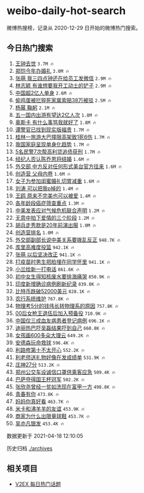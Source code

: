 # weibo-daily-hot-search

微博热搜榜，记录从 2020-12-29 日开始的微博热门搜索。

## 今日热门搜索

<!-- BEGIN -->

1. [王钟去世](https://s.weibo.com/weibo?q=%23%E7%8E%8B%E9%92%9F%E5%8E%BB%E4%B8%96%23&Refer=top) `3.7M 🔥`
1. [郑恺今年办婚礼](https://s.weibo.com/weibo?q=%E9%83%91%E6%81%BA%E4%BB%8A%E5%B9%B4%E5%8A%9E%E5%A9%9A%E7%A4%BC&Refer=top) `3.0M 🔥`
1. [张萌 我三四点钟还在给员工发微信](https://s.weibo.com/weibo?q=%E5%BC%A0%E8%90%8C%20%E6%88%91%E4%B8%89%E5%9B%9B%E7%82%B9%E9%92%9F%E8%BF%98%E5%9C%A8%E7%BB%99%E5%91%98%E5%B7%A5%E5%8F%91%E5%BE%AE%E4%BF%A1&Refer=top) `2.9M 🔥`
1. [林志颖 有谁想要我开工动土的铲子](https://s.weibo.com/weibo?q=%E6%9E%97%E5%BF%97%E9%A2%96%20%E6%9C%89%E8%B0%81%E6%83%B3%E8%A6%81%E6%88%91%E5%BC%80%E5%B7%A5%E5%8A%A8%E5%9C%9F%E7%9A%84%E9%93%B2%E5%AD%90&Refer=top) `2.9M 🔥`
1. [中国超2亿人单身](https://s.weibo.com/weibo?q=%23%E4%B8%AD%E5%9B%BD%E8%B6%852%E4%BA%BF%E4%BA%BA%E5%8D%95%E8%BA%AB%23&Refer=top) `2.6M 🔥`
1. [偷鸡蛋被拦猝死家属索赔38万被驳](https://s.weibo.com/weibo?q=%23%E5%81%B7%E9%B8%A1%E8%9B%8B%E8%A2%AB%E6%8B%A6%E7%8C%9D%E6%AD%BB%E5%AE%B6%E5%B1%9E%E7%B4%A2%E8%B5%9438%E4%B8%87%E8%A2%AB%E9%A9%B3%23&Refer=top) `2.5M 🔥`
1. [杨幂 鞠躬](https://s.weibo.com/weibo?q=%E6%9D%A8%E5%B9%82%20%E9%9E%A0%E8%BA%AC&Refer=top) `2.1M 🔥`
1. [五一国内出游有望达2亿人次](https://s.weibo.com/weibo?q=%23%E4%BA%94%E4%B8%80%E5%9B%BD%E5%86%85%E5%87%BA%E6%B8%B8%E6%9C%89%E6%9C%9B%E8%BE%BE2%E4%BA%BF%E4%BA%BA%E6%AC%A1%23&Refer=top) `1.8M 🔥`
1. [奥斯卡 有什么事骂我就好了](https://s.weibo.com/weibo?q=%E5%A5%A5%E6%96%AF%E5%8D%A1%20%E6%9C%89%E4%BB%80%E4%B9%88%E4%BA%8B%E9%AA%82%E6%88%91%E5%B0%B1%E5%A5%BD%E4%BA%86&Refer=top) `1.8M 🔥`
1. [谭警官已找到现实版福贵](https://s.weibo.com/weibo?q=%23%E8%B0%AD%E8%AD%A6%E5%AE%98%E5%B7%B2%E6%89%BE%E5%88%B0%E7%8E%B0%E5%AE%9E%E7%89%88%E7%A6%8F%E8%B4%B5%23&Refer=top) `1.7M 🔥`
1. [桂林一旅游大巴撞限高架致1死6伤](https://s.weibo.com/weibo?q=%23%E6%A1%82%E6%9E%97%E4%B8%80%E6%97%85%E6%B8%B8%E5%A4%A7%E5%B7%B4%E6%92%9E%E9%99%90%E9%AB%98%E6%9E%B6%E8%87%B41%E6%AD%BB6%E4%BC%A4%23&Refer=top) `1.7M 🔥`
1. [我国家庭呈现单身化趋势](https://s.weibo.com/weibo?q=%23%E6%88%91%E5%9B%BD%E5%AE%B6%E5%BA%AD%E5%91%88%E7%8E%B0%E5%8D%95%E8%BA%AB%E5%8C%96%E8%B6%8B%E5%8A%BF%23&Refer=top) `1.7M 🔥`
1. [5名民警7次帮高利贷追债获刑](https://s.weibo.com/weibo?q=5%E5%90%8D%E6%B0%91%E8%AD%A67%E6%AC%A1%E5%B8%AE%E9%AB%98%E5%88%A9%E8%B4%B7%E8%BF%BD%E5%80%BA%E8%8E%B7%E5%88%91&Refer=top) `1.7M 🔥`
1. [经纪人否认陈乔恩将结婚](https://s.weibo.com/weibo?q=%23%E7%BB%8F%E7%BA%AA%E4%BA%BA%E5%90%A6%E8%AE%A4%E9%99%88%E4%B9%94%E6%81%A9%E5%B0%86%E7%BB%93%E5%A9%9A%23&Refer=top) `1.6M 🔥`
1. [外交部 中方反对任何形式美台官方往来](https://s.weibo.com/weibo?q=%E5%A4%96%E4%BA%A4%E9%83%A8%20%E4%B8%AD%E6%96%B9%E5%8F%8D%E5%AF%B9%E4%BB%BB%E4%BD%95%E5%BD%A2%E5%BC%8F%E7%BE%8E%E5%8F%B0%E5%AE%98%E6%96%B9%E5%BE%80%E6%9D%A5&Refer=top) `1.6M 🔥`
1. [创造营 父母内卷](https://s.weibo.com/weibo?q=%E5%88%9B%E9%80%A0%E8%90%A5%20%E7%88%B6%E6%AF%8D%E5%86%85%E5%8D%B7&Refer=top) `1.6M 🔥`
1. [女子为参加闺蜜婚礼切胃减重](https://s.weibo.com/weibo?q=%23%E5%A5%B3%E5%AD%90%E4%B8%BA%E5%8F%82%E5%8A%A0%E9%97%BA%E8%9C%9C%E5%A9%9A%E7%A4%BC%E5%88%87%E8%83%83%E5%87%8F%E9%87%8D%23&Refer=top) `1.6M 🔥`
1. [刘涛 可以把我p掉的](https://s.weibo.com/weibo?q=%E5%88%98%E6%B6%9B%20%E5%8F%AF%E4%BB%A5%E6%8A%8A%E6%88%91p%E6%8E%89%E7%9A%84&Refer=top) `1.4M 🔥`
1. [王鸥 原来不完美也可以被爱](https://s.weibo.com/weibo?q=%E7%8E%8B%E9%B8%A5%20%E5%8E%9F%E6%9D%A5%E4%B8%8D%E5%AE%8C%E7%BE%8E%E4%B9%9F%E5%8F%AF%E4%BB%A5%E8%A2%AB%E7%88%B1&Refer=top) `1.4M 🔥`
1. [各年龄段癌症筛查重点](https://s.weibo.com/weibo?q=%23%E5%90%84%E5%B9%B4%E9%BE%84%E6%AE%B5%E7%99%8C%E7%97%87%E7%AD%9B%E6%9F%A5%E9%87%8D%E7%82%B9%23&Refer=top) `1.3M 🔥`
1. [中美发表应对气候危机联合声明](https://s.weibo.com/weibo?q=%E4%B8%AD%E7%BE%8E%E5%8F%91%E8%A1%A8%E5%BA%94%E5%AF%B9%E6%B0%94%E5%80%99%E5%8D%B1%E6%9C%BA%E8%81%94%E5%90%88%E5%A3%B0%E6%98%8E&Refer=top) `1.2M 🔥`
1. [无意中拍下爱情的三个阶段](https://s.weibo.com/weibo?q=%23%E6%97%A0%E6%84%8F%E4%B8%AD%E6%8B%8D%E4%B8%8B%E7%88%B1%E6%83%85%E7%9A%84%E4%B8%89%E4%B8%AA%E9%98%B6%E6%AE%B5%23&Refer=top) `1.2M 🔥`
1. [胡兵走秀款是20年前演出服](https://s.weibo.com/weibo?q=%23%E8%83%A1%E5%85%B5%E8%B5%B0%E7%A7%80%E6%AC%BE%E6%98%AF20%E5%B9%B4%E5%89%8D%E6%BC%94%E5%87%BA%E6%9C%8D%23&Refer=top) `1.0M 🔥`
1. [创造营排名](https://s.weibo.com/weibo?q=%E5%88%9B%E9%80%A0%E8%90%A5%E6%8E%92%E5%90%8D&Refer=top) `1.0M 🔥`
1. [外交部副部长说中美关系要拨乱反正](https://s.weibo.com/weibo?q=%E5%A4%96%E4%BA%A4%E9%83%A8%E5%89%AF%E9%83%A8%E9%95%BF%E8%AF%B4%E4%B8%AD%E7%BE%8E%E5%85%B3%E7%B3%BB%E8%A6%81%E6%8B%A8%E4%B9%B1%E5%8F%8D%E6%AD%A3&Refer=top) `948.7K 🔥`
1. [库里高难度投篮](https://s.weibo.com/weibo?q=%23%E5%BA%93%E9%87%8C%E9%AB%98%E9%9A%BE%E5%BA%A6%E6%8A%95%E7%AF%AE%23&Refer=top) `942.1K 🔥`
1. [张萌 以后坚决改正](https://s.weibo.com/weibo?q=%E5%BC%A0%E8%90%8C%20%E4%BB%A5%E5%90%8E%E5%9D%9A%E5%86%B3%E6%94%B9%E6%AD%A3&Refer=top) `941.1K 🔥`
1. [打疫苗时男生把脸埋在同学怀里](https://s.weibo.com/weibo?q=%23%E6%89%93%E7%96%AB%E8%8B%97%E6%97%B6%E7%94%B7%E7%94%9F%E6%8A%8A%E8%84%B8%E5%9F%8B%E5%9C%A8%E5%90%8C%E5%AD%A6%E6%80%80%E9%87%8C%23&Refer=top) `941.1K 🔥`
1. [小兰给新一打电话](https://s.weibo.com/weibo?q=%23%E5%B0%8F%E5%85%B0%E7%BB%99%E6%96%B0%E4%B8%80%E6%89%93%E7%94%B5%E8%AF%9D%23&Refer=top) `861.6K 🔥`
1. [初中女生得知核废水要排海痛哭](https://s.weibo.com/weibo?q=%E5%88%9D%E4%B8%AD%E5%A5%B3%E7%94%9F%E5%BE%97%E7%9F%A5%E6%A0%B8%E5%BA%9F%E6%B0%B4%E8%A6%81%E6%8E%92%E6%B5%B7%E7%97%9B%E5%93%AD&Refer=top) `850.9K 🔥`
1. [印度新增确诊病例刷新纪录](https://s.weibo.com/weibo?q=%E5%8D%B0%E5%BA%A6%E6%96%B0%E5%A2%9E%E7%A1%AE%E8%AF%8A%E7%97%85%E4%BE%8B%E5%88%B7%E6%96%B0%E7%BA%AA%E5%BD%95&Refer=top) `839.0K 🔥`
1. [比特币跌破52000美元](https://s.weibo.com/weibo?q=%E6%AF%94%E7%89%B9%E5%B8%81%E8%B7%8C%E7%A0%B452000%E7%BE%8E%E5%85%83&Refer=top) `828.1K 🔥`
1. [农行系统维护](https://s.weibo.com/weibo?q=%23%E5%86%9C%E8%A1%8C%E7%B3%BB%E7%BB%9F%E7%BB%B4%E6%8A%A4%23&Refer=top) `767.8K 🔥`
1. [物理考5分的钱伟长转物理系的原因](https://s.weibo.com/weibo?q=%23%E7%89%A9%E7%90%86%E8%80%835%E5%88%86%E7%9A%84%E9%92%B1%E4%BC%9F%E9%95%BF%E8%BD%AC%E7%89%A9%E7%90%86%E7%B3%BB%E7%9A%84%E5%8E%9F%E5%9B%A0%23&Refer=top) `757.8K 🔥`
1. [00后女枪王退伍后加入预备役](https://s.weibo.com/weibo?q=00%E5%90%8E%E5%A5%B3%E6%9E%AA%E7%8E%8B%E9%80%80%E4%BC%8D%E5%90%8E%E5%8A%A0%E5%85%A5%E9%A2%84%E5%A4%87%E5%BD%B9&Refer=top) `710.9K 🔥`
1. [中国仅三成血友病患者登记病例](https://s.weibo.com/weibo?q=%23%E4%B8%AD%E5%9B%BD%E4%BB%85%E4%B8%89%E6%88%90%E8%A1%80%E5%8F%8B%E7%97%85%E6%82%A3%E8%80%85%E7%99%BB%E8%AE%B0%E7%97%85%E4%BE%8B%23&Refer=top) `696.1K 🔥`
1. [迪丽热巴吓吴磊结果吓到自己](https://s.weibo.com/weibo?q=%23%E8%BF%AA%E4%B8%BD%E7%83%AD%E5%B7%B4%E5%90%93%E5%90%B4%E7%A3%8A%E7%BB%93%E6%9E%9C%E5%90%93%E5%88%B0%E8%87%AA%E5%B7%B1%23&Refer=top) `660.8K 🔥`
1. [女孩画600多朵大理云](https://s.weibo.com/weibo?q=%23%E5%A5%B3%E5%AD%A9%E7%94%BB600%E5%A4%9A%E6%9C%B5%E5%A4%A7%E7%90%86%E4%BA%91%23&Refer=top) `649.2K 🔥`
1. [安德森玩命救球](https://s.weibo.com/weibo?q=%E5%AE%89%E5%BE%B7%E6%A3%AE%E7%8E%A9%E5%91%BD%E6%95%91%E7%90%83&Refer=top) `596.4K 🔥`
1. [利路修第十不太开心](https://s.weibo.com/weibo?q=%23%E5%88%A9%E8%B7%AF%E4%BF%AE%E7%AC%AC%E5%8D%81%E4%B8%8D%E5%A4%AA%E5%BC%80%E5%BF%83%23&Refer=top) `552.2K 🔥`
1. [利老师送礼物好像在发成绩单](https://s.weibo.com/weibo?q=%23%E5%88%A9%E8%80%81%E5%B8%88%E9%80%81%E7%A4%BC%E7%89%A9%E5%A5%BD%E5%83%8F%E5%9C%A8%E5%8F%91%E6%88%90%E7%BB%A9%E5%8D%95%23&Refer=top) `531.9K 🔥`
1. [庄神27分](https://s.weibo.com/weibo?q=%E5%BA%84%E7%A5%9E27%E5%88%86&Refer=top) `513.2K 🔥`
1. [郑州公交车设诚信口罩供乘客应急](https://s.weibo.com/weibo?q=%E9%83%91%E5%B7%9E%E5%85%AC%E4%BA%A4%E8%BD%A6%E8%AE%BE%E8%AF%9A%E4%BF%A1%E5%8F%A3%E7%BD%A9%E4%BE%9B%E4%B9%98%E5%AE%A2%E5%BA%94%E6%80%A5&Refer=top) `509.4K 🔥`
1. [巴萨夺得国王杯冠军](https://s.weibo.com/weibo?q=%23%E5%B7%B4%E8%90%A8%E5%A4%BA%E5%BE%97%E5%9B%BD%E7%8E%8B%E6%9D%AF%E5%86%A0%E5%86%9B%23&Refer=top) `502.2K 🔥`
1. [张欣尧曾经一贫如洗现在富甲一方](https://s.weibo.com/weibo?q=%23%E5%BC%A0%E6%AC%A3%E5%B0%A7%E6%9B%BE%E7%BB%8F%E4%B8%80%E8%B4%AB%E5%A6%82%E6%B4%97%E7%8E%B0%E5%9C%A8%E5%AF%8C%E7%94%B2%E4%B8%80%E6%96%B9%23&Refer=top) `498.8K 🔥`
1. [青春有你](https://s.weibo.com/weibo?q=%E9%9D%92%E6%98%A5%E6%9C%89%E4%BD%A0&Refer=top) `473.8K 🔥`
1. [妈妈你真好看](https://s.weibo.com/weibo?q=%E5%A6%88%E5%A6%88%E4%BD%A0%E7%9C%9F%E5%A5%BD%E7%9C%8B&Refer=top) `463.7K 🔥`
1. [米卡和沸羊羊的友谊](https://s.weibo.com/weibo?q=%23%E7%B1%B3%E5%8D%A1%E5%92%8C%E6%B2%B8%E7%BE%8A%E7%BE%8A%E7%9A%84%E5%8F%8B%E8%B0%8A%23&Refer=top) `453.9K 🔥`
1. [商家为什么出限量球鞋](https://s.weibo.com/weibo?q=%23%E5%95%86%E5%AE%B6%E4%B8%BA%E4%BB%80%E4%B9%88%E5%87%BA%E9%99%90%E9%87%8F%E7%90%83%E9%9E%8B%23&Refer=top) `453.7K 🔥`
1. [吴亦凡银发](https://s.weibo.com/weibo?q=%E5%90%B4%E4%BA%A6%E5%87%A1%E9%93%B6%E5%8F%91&Refer=top) `453.4K 🔥`

数据更新于 2021-04-18 12:10:05

<!-- END -->

历史归档 [./archives](./archives)

## 相关项目

- [V2EX 每日热门话题](https://github.com/boojack/v2ex-daily-hot-topic)
